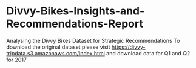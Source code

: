 # Divvy-Bikes-Insights-and-Recommendations-Report
Analysing the Divvy Bikes Dataset for Strategic Recommendations
To download the original dataset please visit https://divvy-tripdata.s3.amazonaws.com/index.html and download data for Q1 and Q2 for 2017
